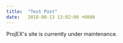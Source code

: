 ```yaml
---
title:  "Test Post"
date:   2018-08-13 13:02:00 +0800
---
```


ProjEX's site is currently under maintenance.